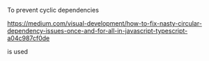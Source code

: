 To prevent cyclic dependencies

https://medium.com/visual-development/how-to-fix-nasty-circular-dependency-issues-once-and-for-all-in-javascript-typescript-a04c987cf0de

is used
